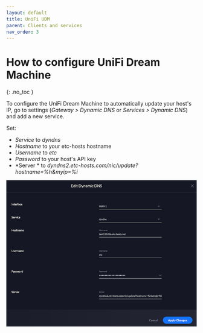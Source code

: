 ```yaml
---
layout: default
title: UniFi UDM
parent: Clients and services
nav_order: 3
---
```


# How to configure UniFi Dream Machine
{: .no_toc }

To configure the UniFi Dream Machine to automatically update your host's IP, go to
settings (*Gateway > Dynamic DNS* or *Services > Dynamic DNS*) and add a new
service.

Set:

- *Service* to *dyndns*
- *Hostname* to your etc-hosts hostname
- *Username* to *etc*
- *Password* to your host's API key
- *Server * to *dyndns2.etc-hosts.com/nic/update?hostname=%h&myip=%i*

![screenshot](./udm-screenshot.png)